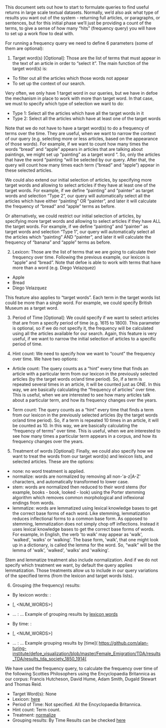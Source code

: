 
This document sets out how to start to formulate queries to find useful returns in large scale textual datasets. Normally, we’d also ask what type of results you want out of the system - returning full articles, or paragraphs, or sentences, but for this initial phase we’ll just be providing a count of the terms, to give a sense of how many “hits” (frequency query) you will have to set up a work flow to deal with. 

For running a frequency query we need to define 6 parameters (some of them are optional):

1.	Target word(s) [Optional]: Those are the list of terms that must appear in the text of an article in order to “select it”.  The main function of the target word(s) is:
 -	To filter out all the articles which those words not appear
 - To set up the context of our search. 
 
Very often, we only have 1 target word in our queries, but we have in defoe the mechanism in place to work with more than target word.  In that case, we must to specify which type of selection we want to do:
  - Type 1: Select all the articles which have all the target words in it
  - Type 2: Select all the articles which have at least one of the target words


Note that we do not have to have a target word(s) to do a frequency of terms over the time. They are useful, when we want to narrow the context of our query (e.g. selecting more or less articles, based on the appearance of those words).  For example, if we want to count how many times the words “bread” and “apple” appears in articles that are talking about paintings, we might set up “painting” as a target word “. So, only the articles that have the word “painting “will be selected by our query. After that, the query will count how many times each term (“bread” and “apple”) appear in these selected articles.  

We could also extend our initial selection of articles, by specifying more target words and allowing to select articles if they have at least one of the target words. For example, if we define “painting” and “painter” as target words and selection “Type 2”, our query will automatically select all the articles which have either “painting” OR “painter”, and later it will calculate the frequency of “bread” and “apple” terms as before.  

Or alternatively, we could restrict our initial selection of articles, by specifying more target words and allowing to select articles if they have ALL the target words. For example, if we define “painting” and “painter” as target words and selection “Type 1”, our query will automatically select all the articles which “painting” AND “painter”, and later it will calculate the frequency of “banana” and “apple” terms as before. 

2.	Lexicon: Those are the list of terms that we are going to calculate their frequency over time.  Following the previous example, our lexicon is “apple” and “bread”.  Note that defoe is able to work with terms that have more than a word (e.g. Diego Velazquez) 
  - Apple
  - Bread
  - Diego Velazquez

This feature also applies to “target words”. Each term in the target words list could be more than a single word. For example, we could specify British Museum as a target word. 

3. Period of Time [Optional]: We could specify if we want to select articles that are from a specify period of time (e.g. 1615 to 1800). This parameter is optional, so if we do not specify it, the frequency will be calculated using all the articles available for our search. Again, this feature is very useful, if we want to narrow the initial selection of articles to a specific period of time. 

4.	Hint count:  We need to specify how we want to “count” the frequency over time. We have two options:

 - Article count: The query counts as a “hint” every time that finds an article with a particular term from our lexicon in the previously selected articles (by the target words or/and time period).  So, if a term is repeated several times in an article, it will be counted just as ONE. In this way, we are basically calculating the “frequency of articles” over time.  This is useful, when we are interested to see how many articles talk about a particular term, and how its frequency changes over the years. 

 - Term count: The query counts as a “hint” every time that finds a term from our lexicon in the previously selected articles (by the target words or/and time period).  So, if a term is repeated 10 times in an article, it will be counted as 10. In this way, we are basically calculating the “frequency of terms” over time. This is useful, when we are interested to see how many times a particular term appears in a corpus, and how its frequency changes over the years. 

5.	Treatment of words [Optional]: Finally, we could also specify how we want to treat the words from our target word(s) and lexicon lists, and selected articles. These are the options: 

- none: no word treatment is applied. 
- normalize: words are normalized by removing all non-'a-z|A-Z' characters, and automatically transformed to lower case.
- stem: words are normalized then reduced to their word stems (for example, books - book, looked - look) using the Porter stemming algorithm which removes common morphological and inflexional endings from words. 
- lemmatize: words are lemmatized using lexical knowledge bases to get the correct base forms of each word. Like stemming, lemmatization reduces inflectional forms to a common base form. As opposed to stemming, lemmatization does not simply chop off inflections. Instead it uses lexical knowledge bases to get the correct base forms of words.   For example, in English, the verb 'to walk' may appear as 'walk', 'walked', 'walks' or 'walking'. The base form, 'walk', that one might look up in a dictionary, is called the lemma for the word. So, “walk” will be the lemma of  'walk', 'walked', 'walks' and 'walking'. 

Stem and lemmatize treatment also include normalization. And if we do not specify which treatment we want, by default the query applies lemmatization. 
Those treatments allow us to include in our query variations of the specified terms (from the lexicon and target words lists). 

6.	Grouping (the frequency) results:

- By lexicon words:
<WORD>:
- [<YEAR>, <NUM_WORDS>]
- ...
<WORD>:
...
		Example of grouping results by [lexicon words](https://github.com/alan-turing-institute/defoe_visualization/blob/master/Diseases/results/tuberculosis.yml)

- By time: 
<YEAR>:
- [<WORD>, <NUM_WORDS>]
- ...
<YEAR>:
...
		Example grouping results by [time]( https://github.com/alan-turing-institute/defoe_visualization/blob/master/Female_Emigration/TDA/results_TDA/results_tda_society_1850_1914(


We have used the frequency query, to calculate the frequency over time of the following Scotties Philosophers using the Encyclopaedia Britannica as our corpus: Francis Hutcheson, David Hume, Adam Smith, Dugald Stewart and Thomas Reid. 
-	Target Word(s): None
-	Lexicon:  [here](https://github.com/alan-turing-institute/defoe/blob/master/queries/sc_philosophers.txt)
-	Period of Time: Not specified. All the Encyclopaedia Britannica. 
-	Hint count:  Term count. 
-	Treatment: [normalize](https://github.com/alan-turing-institute/defoe/blob/master/queries/sc_philosophers.yml ) 
-	Grouping results: By Time
Results can be checked [here](https://github.com/alan-turing-institute/defoe_visualization/blob/master/NLS/results_NLS/results_ks_philosophers_norm)


